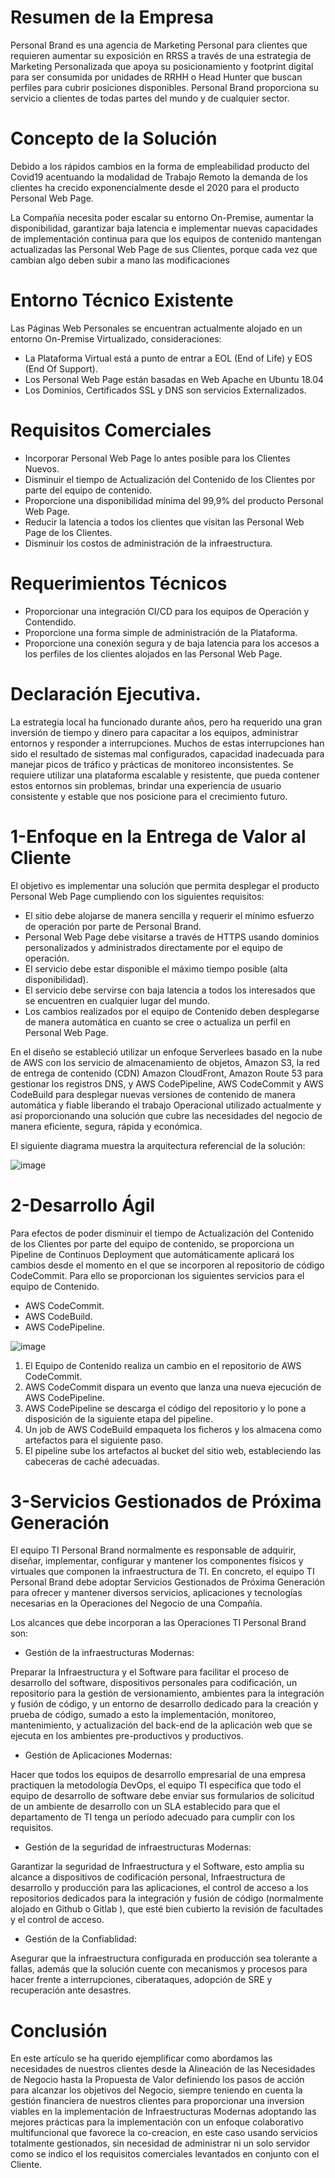 # Resumen de la Empresa

Personal Brand es una agencia de Marketing Personal para clientes que requieren aumentar su exposición en RRSS a través de una estrategia de Marketing Personalizada que apoya su posicionamiento y footprint digital para ser consumida por unidades de RRHH o Head Hunter que buscan perfiles para cubrir posiciones disponibles. 
Personal Brand proporciona su servicio a clientes de todas partes del mundo y de cualquier sector.

# Concepto de la Solución

Debido a los rápidos cambios en la forma de empleabilidad producto del Covid19 acentuando la modalidad de Trabajo Remoto la demanda de los clientes ha crecido exponencialmente desde el 2020 para el producto Personal Web Page.

La Compañía necesita poder escalar su entorno On-Premise, aumentar la disponibilidad, garantizar baja latencia e implementar nuevas capacidades de implementación continua para que los equipos de contenido mantengan actualizadas las Personal Web Page de sus Clientes, porque cada vez que cambian algo deben subir a mano las modificaciones

# Entorno Técnico Existente

Las Páginas Web Personales se encuentran actualmente alojado en un entorno On-Premise Virtualizado, consideraciones:

- La Plataforma Virtual está a punto de entrar a EOL (End of Life) y EOS (End Of Support).
- Los Personal Web Page están basadas en Web Apache en Ubuntu 18.04
- Los Dominios, Certificados SSL y DNS son servicios Externalizados.

# Requisitos Comerciales

-	Incorporar Personal Web Page lo antes posible para los Clientes Nuevos.
-	Disminuir el tiempo de Actualización del Contenido de los Clientes por parte del equipo de contenido.
-	Proporcione una disponibilidad mínima del 99,9% del producto Personal Web Page.
-	Reducir la latencia a todos los clientes que visitan las Personal Web Page de los Clientes.
-	Disminuir los costos de administración de la infraestructura.

# Requerimientos Técnicos

-	Proporcionar una integración CI/CD para los equipos de Operación y Contendido.
-	Proporcione una forma simple de administración de la Plataforma.
-	Proporcione una conexión segura y de baja latencia para los accesos a los perfiles de los clientes alojados en las Personal Web Page.

# Declaración Ejecutiva.

La estrategia local ha funcionado durante años, pero ha requerido una gran inversión de tiempo y dinero para capacitar a los equipos, administrar entornos y responder a interrupciones. Muchos de estas interrupciones han sido el resultado de sistemas mal configurados, capacidad inadecuada para manejar picos de tráfico y prácticas de monitoreo inconsistentes. Se requiere utilizar una plataforma escalable y resistente, que pueda contener estos entornos sin problemas, brindar una experiencia de usuario consistente y estable que nos posicione para el crecimiento futuro.

# 1-Enfoque en la Entrega de Valor al Cliente 

El objetivo es implementar una solución que permita desplegar el producto Personal Web Page cumpliendo con los siguientes requisitos:

-	El sitio debe alojarse de manera sencilla y requerir el mínimo esfuerzo de operación por parte de Personal Brand.
-	Personal Web Page debe visitarse a través de HTTPS usando dominios personalizados y administrados directamente por el equipo de operación.
-	El servicio debe estar disponible el máximo tiempo posible (alta disponibilidad).
-	El servicio debe servirse con baja latencia a todos los interesados que se encuentren en cualquier lugar del mundo.
- Los cambios realizados por el equipo de Contenido deben desplegarse de manera automática en cuanto se cree o actualiza un perfil en Personal Web Page.

En el diseño se estableció utilizar un enfoque Serverlees basado en la nube de AWS con los servicio de almacenamiento de objetos, Amazon S3,  la red de entrega de contenido (CDN) Amazon CloudFront,  Amazon Route 53 para gestionar los registros DNS, y AWS CodePipeline, AWS CodeCommit y AWS CodeBuild para desplegar nuevas versiones de contenido de manera automática y fiable liberando el trabajo Operacional utilizado actualmente y así proporcionando una solución que cubre las necesidades del negocio de manera eficiente, segura, rápida y económica.

El siguiente diagrama muestra la arquitectura referencial de la solución:

![image](https://user-images.githubusercontent.com/74636101/142863174-9fd57a58-f100-4bb2-b60c-e366fbdc7992.png)


# 2-Desarrollo Ágil

Para efectos de poder disminuir el tiempo de Actualización del Contenido de los Clientes por parte del equipo de contenido, se proporciona un Pipeline de Continuos Deployment que automáticamente aplicará los cambios desde el momento en el que se incorporen al repositorio de código CodeCommit. 
Para ello se proporcionan los siguientes servicios para el equipo de Contenido.

-	AWS CodeCommit.
-	AWS CodeBuild.
-	AWS CodePipeline.

![image](https://user-images.githubusercontent.com/74636101/142863286-d98fb358-05e7-43ce-b750-50f76e160107.png)

1.	El Equipo de Contenido realiza un cambio en el repositorio de AWS CodeCommit.
2.	AWS CodeCommit dispara un evento que lanza una nueva ejecución de AWS CodePipeline.
3.	AWS CodePipeline se descarga el código del repositorio y lo pone a disposición de la siguiente etapa del pipeline.
4.	Un job de AWS CodeBuild empaqueta los ficheros y los almacena como artefactos para el siguiente paso.
5.	El pipeline sube los artefactos al bucket del sitio web, estableciendo las cabeceras de caché adecuadas.

# 3-Servicios Gestionados de Próxima Generación

El equipo TI Personal Brand normalmente es responsable de adquirir, diseñar, implementar, configurar y mantener los componentes físicos y virtuales que componen la infraestructura de TI. En concreto, el equipo TI Personal Brand debe adoptar Servicios Gestionados de Próxima Generación para ofrecer y mantener diversos servicios, aplicaciones y tecnologías necesarias en la Operaciones del Negocio de una Compañía.

Los alcances que debe incorporan a las Operaciones TI Personal Brand son:

- Gestión de la infraestructuras Modernas: 

Preparar la Infraestructura y el Software para facilitar el proceso de desarrollo del software, dispositivos personales para codificación, un repositorio para la gestión de versionamiento, ambientes para la integración y fusión de código, y un entorno de desarrollo dedicado para la creación y prueba de código, sumado a esto la implementación, monitoreo, mantenimiento, y actualización del back-end de la aplicación web que se ejecuta en los ambientes pre-productivos y productivos.

- Gestión de Aplicaciones Modernas:

Hacer que todos los equipos de desarrollo empresarial de una empresa practiquen la metodología DevOps, el equipo TI especifica que todo el equipo de desarrollo de software debe enviar sus formularios de solicitud de un ambiente de desarrollo con un SLA establecido para que el departamento de TI tenga un período adecuado para cumplir con los requisitos.

- Gestión de la seguridad de infraestructuras Modernas:

Garantizar la seguridad de Infraestructura y el Software, esto amplia su alcance a dispositivos de codificación personal, Infraestructura de desarrollo y producción para las aplicaciones, el control de acceso a los repositorios dedicados para la integración y fusión de código (normalmente alojado en Github o Gitlab ),  que esté bien cubierto la revisión de facultades y el control de acceso.

- Gestión de la Confiablidad:

Asegurar que la infraestructura configurada en producción sea tolerante a fallas, además que la solución cuente con mecanismos y procesos para hacer frente a interrupciones, ciberataques, adopción de SRE y recuperación ante desastres.


# Conclusión

En este artículo se ha querido ejemplificar como abordamos las necesidades de nuestros clientes desde la Alineación de las Necesidades de Negocio hasta la Propuesta de Valor definiendo los pasos de acción para alcanzar los objetivos del Negocio, siempre teniendo en cuenta la gestión financiera de nuestros clientes para proporcionar una inversion viables en la implementación de Infraestructuras Modernas adoptando las mejores prácticas para la implementación con un enfoque colaborativo multifuncional que favorece la co-creacion, en este caso usando servicios totalmente gestionados, sin necesidad de administrar ni un solo servidor como se indico el los requisitos comerciales levantados en conjunto con el Cliente.

